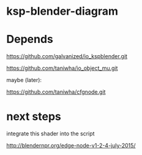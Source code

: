 # ksp-blender-diagram

# Depends

https://github.com/galvanized/io_kspblender.git

https://github.com/taniwha/io_object_mu.git

maybe (later):

https://github.com/taniwha/cfgnode.git

# next steps

integrate this shader into the script

http://blendernpr.org/edge-node-v1-2-4-july-2015/
